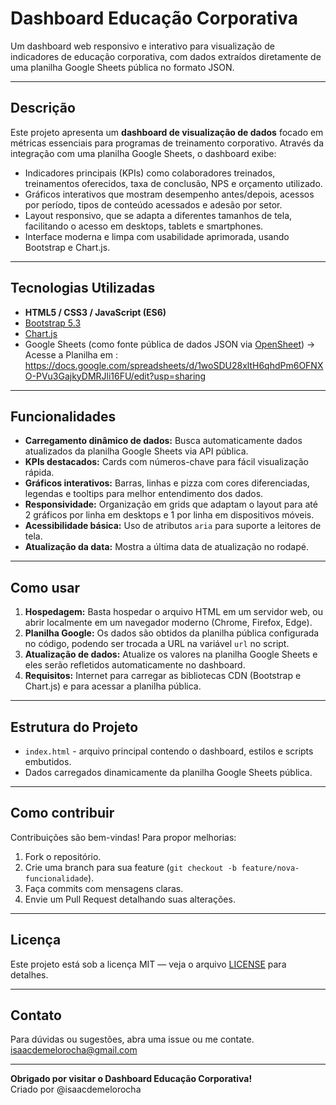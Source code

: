 # Dashboard Educação Corporativa

Um dashboard web responsivo e interativo para visualização de indicadores de educação corporativa, com dados extraídos diretamente de uma planilha Google Sheets pública no formato JSON.

---

## Descrição

Este projeto apresenta um **dashboard de visualização de dados** focado em métricas essenciais para programas de treinamento corporativo. Através da integração com uma planilha Google Sheets, o dashboard exibe:

- Indicadores principais (KPIs) como colaboradores treinados, treinamentos oferecidos, taxa de conclusão, NPS e orçamento utilizado.
- Gráficos interativos que mostram desempenho antes/depois, acessos por período, tipos de conteúdo acessados e adesão por setor.
- Layout responsivo, que se adapta a diferentes tamanhos de tela, facilitando o acesso em desktops, tablets e smartphones.
- Interface moderna e limpa com usabilidade aprimorada, usando Bootstrap e Chart.js.

---

## Tecnologias Utilizadas

- **HTML5 / CSS3 / JavaScript (ES6)**
- [Bootstrap 5.3](https://getbootstrap.com/)
- [Chart.js](https://www.chartjs.org/)
- Google Sheets (como fonte pública de dados JSON via [OpenSheet](https://opensheet.elk.sh/))
  -> Acesse a Planilha em : https://docs.google.com/spreadsheets/d/1woSDU28xltH6qhdPm6OFNXO-PVu3GajkyDMRJli16FU/edit?usp=sharing

---

## Funcionalidades

- **Carregamento dinâmico de dados:** Busca automaticamente dados atualizados da planilha Google Sheets via API pública.
- **KPIs destacados:** Cards com números-chave para fácil visualização rápida.
- **Gráficos interativos:** Barras, linhas e pizza com cores diferenciadas, legendas e tooltips para melhor entendimento dos dados.
- **Responsividade:** Organização em grids que adaptam o layout para até 2 gráficos por linha em desktops e 1 por linha em dispositivos móveis.
- **Acessibilidade básica:** Uso de atributos `aria` para suporte a leitores de tela.
- **Atualização da data:** Mostra a última data de atualização no rodapé.

---

## Como usar

1. **Hospedagem:** Basta hospedar o arquivo HTML em um servidor web, ou abrir localmente em um navegador moderno (Chrome, Firefox, Edge).
2. **Planilha Google:** Os dados são obtidos da planilha pública configurada no código, podendo ser trocada a URL na variável `url` no script.
3. **Atualização de dados:** Atualize os valores na planilha Google Sheets e eles serão refletidos automaticamente no dashboard.
4. **Requisitos:** Internet para carregar as bibliotecas CDN (Bootstrap e Chart.js) e para acessar a planilha pública.

---

## Estrutura do Projeto

- `index.html` - arquivo principal contendo o dashboard, estilos e scripts embutidos.
- Dados carregados dinamicamente da planilha Google Sheets pública.

---

## Como contribuir

Contribuições são bem-vindas! Para propor melhorias:

1. Fork o repositório.
2. Crie uma branch para sua feature (`git checkout -b feature/nova-funcionalidade`).
3. Faça commits com mensagens claras.
4. Envie um Pull Request detalhando suas alterações.

---

## Licença

Este projeto está sob a licença MIT — veja o arquivo [LICENSE](LICENSE) para detalhes.

---

## Contato

Para dúvidas ou sugestões, abra uma issue ou me contate.
isaacdemelorocha@gmail.com

---

**Obrigado por visitar o Dashboard Educação Corporativa!**  
Criado por @isaacdemelorocha
